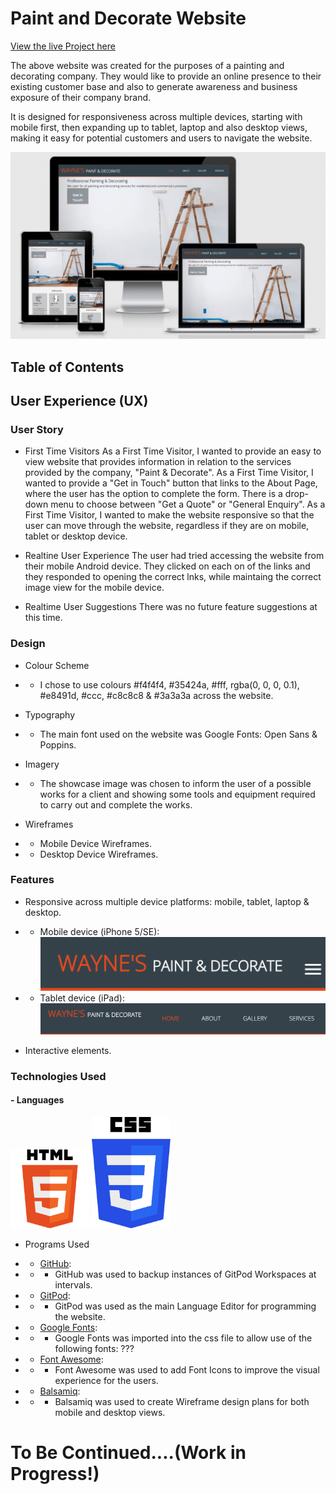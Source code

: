 # Paint and Decorate Website

[View the live Project here](https://gregcotech007.github.io/paintanddecorate/index.html)

The above website was created for the purposes of a painting and decorating company. They would like to provide an online presence to their existing customer base and also to generate awareness and business exposure of their company brand.

It is designed for responsiveness across multiple devices, starting with mobile first, then expanding up to tablet, laptop and also desktop views, making it easy for potential customers and users to navigate the website.

![ Paint & Decorate](assets/images/amir-min.png)

## Table of Contents

## User Experience (UX)

### User Story

- First Time Visitors
As a First Time Visitor, I wanted to provide an easy to view website that provides information in relation to the services provided by the company, "Paint & Decorate".
As a First Time Visitor, I wanted to provide a "Get in Touch" button that links to the About Page, where the user has the option to complete the form. There is a drop-down menu to choose between "Get a Quote" or "General Enquiry".
As a First Time Visitor, I wanted to make the website responsive so that the user can move through the website, regardless if they are on mobile, tablet or desktop device.

- Realtine User Experience
The user had tried accessing the website from their mobile Android device.
They clicked on each on of the links and they responded to opening the correct lnks, while maintaing the correct image view for the mobile device.

- Realtime User Suggestions
There was no future feature suggestions at this time.

### Design

- Colour Scheme
- - I chose to use colours #f4f4f4, #35424a, #fff, rgba(0, 0, 0, 0.1), #e8491d, #ccc, #c8c8c8 & #3a3a3a across the website.

- Typography
- - The main font used on the website was Google Fonts: Open Sans & Poppins.

- Imagery
- - The showcase image was chosen to inform the user of a possible works for a client and showing some tools and equipment required to carry out and complete the works.

- Wireframes
- - Mobile Device Wireframes.
- - Desktop Device Wireframes.

### Features
- Responsive across multiple device platforms: mobile, tablet, laptop & desktop.
- - Mobile device (iPhone 5/SE):
![Menu Navigation: Hamburger](assets/images/hamburger-min.png)
- - Tablet device (iPad):
![Menu Navigation: Bar](assets/images/navbar-min.png)

- Interactive elements.

### Technologies Used
#### - Languages
<img src="assets/images/html5-min.png" alt="html5" width="25%"/>

<img src="assets/images/css3-min.png" alt="css3" width="25%"/>


- Programs Used
- - [GitHub](https://github.com/):
- - - GitHub was used to backup instances of GitPod Workspaces at intervals.

- - [GitPod](https://gitpod.io/):
- - - GitPod was used as the main Language Editor for programming the website.

- - [Google Fonts](https://fonts.google.com/):
- - - Google Fonts was imported into the css file to allow use of the following fonts: ???

- - [Font Awesome](https://fontawesome.com/):
- - - Font Awesome was used to add Font Icons to improve the visual experience for the users.

- - [Balsamiq](https://balsamiq.com/):
- - - Balsamiq was used to create Wireframe design plans for both mobile and desktop views. 

# To Be Continued....(Work in Progress!)